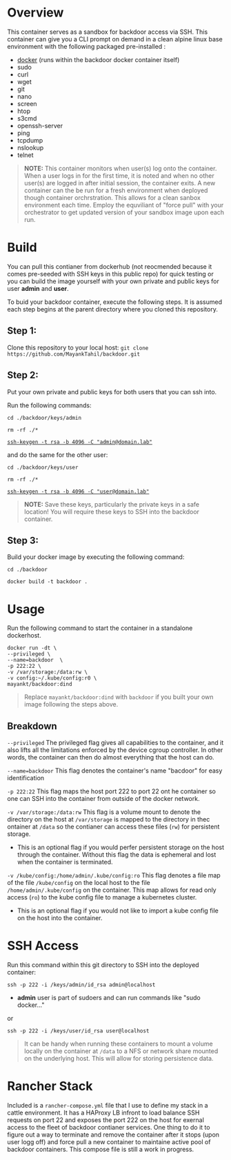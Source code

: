 # Overview 

This container serves as a sandbox for backdoor access via SSH. This container can give you a CLI prompt on demand in a clean alpine linux base environment with the following packaged pre-installed : 

* [docker](https://hub.docker.com/_/docker/) (runs within the backdoor docker container itself)
* sudo
* curl
* wget
* git
* nano
* screen
* htop
* s3cmd
* openssh-server
* ping
* tcpdump
* nslookup 
* telnet

> **NOTE:** This container monitors when user(s) log onto the container. When a user logs in for the first time, it is noted and when no other user(s) are logged in after initial session, the container exits. A new container can the be run for a fresh environment when deployed though container orchrstration. This allows for a clean sanbox environment each time. Employ the equviliant of "force pull" with your orchestrator to get updated version of your sandbox image upon each run.

# Build

You can pull this contianer from dockerhub (not reocmended because it comes pre-seeded with SSH keys in this public repo) for quick testing or you can build the image yourself with your own private and public keys for user **admin** and **user**. 

To buid your backdoor container, execute the following steps. It is assumed each step begins at the parent directory where you cloned this repository. 

## Step 1: 

Clone this repository to your local host:
`git clone https://github.com/MayankTahil/backdoor.git`

## Step 2: 

Put your own private and public keys for both users that you can ssh into. 

Run the following commands: 

`cd ./backdoor/keys/admin`

`rm -rf ./*` 

[`ssh-keygen -t rsa -b 4096 -C "admin@domain.lab"`](https://help.github.com/articles/generating-a-new-ssh-key-and-adding-it-to-the-ssh-agent/)

and do the same for the other user:

`cd ./backdoor/keys/user`

`rm -rf ./*`

[`ssh-keygen -t rsa -b 4096 -C "user@domain.lab"`](https://help.github.com/articles/generating-a-new-ssh-key-and-adding-it-to-the-ssh-agent/)

> **NOTE:** Save these keys, particularly the private keys in a safe location! You will require these keys to SSH into the backdoor container.

## Step 3: 

Build your docker image by executing the following command: 

`cd ./backdoor`

`docker build -t backdoor .`

# Usage

Run the following command to start the container in a standalone dockerhost.

```
docker run -dt \
--privileged \
--name=backdoor  \
-p 222:22 \
-v /var/storage:/data:rw \
-v config:~/.kube/config:r0 \
mayankt/backdoor:dind
```

> Replace `mayankt/backdoor:dind` with `backdoor` if you built your own image following the steps above.

## Breakdown

`--privileged` The privileged flag gives all capabilities to the container, and it also lifts all the limitations enforced by the device cgroup controller. In other words, the container can then do almost everything that the host can do.

`--name=backdoor` This flag denotes the container's name "bacdoor" for easy identification

`-p 222:22` This flag maps the host port 222 to port 22 ont he container so one can SSH into the container from outside of the docker network. 

`-v /var/storage:/data:rw` This flag is a volume mount to denote the directory on the host at `/var/storage` is mapped to the directory in thec ontainer at `/data` so the contianer can access these files (`rw`) for persistent storage. 
  * This is an optional flag if you would perfer persistent storage on the host through the container. Without this flag the data is ephemeral and lost when the container is terminated. 

`-v /kube/config:/home/admin/.kube/config:ro` This flag denotes a file map of the file `/kube/config` on the local host to the file `/home/admin/.kube/config` on the container. This map allows for read only access (`ro`) to the kube config file to manage a kubernetes cluster.
  * This is an optional flag if you would not like to import a kube config file on the host into the container.

# SSH Access

Run this command within this git directory to SSH into the deployed container: 

`ssh -p 222 -i /keys/admin/id_rsa admin@localhost`

* **admin** user is part of sudoers and can run commands like "sudo docker..."

or 

`ssh -p 222 -i /keys/user/id_rsa user@localhost`

> It can be handy when running these containers to mount a volume locally on the container at `/data` to a NFS or network share mounted on the underlying host. This will allow for storing persistence data.

# Rancher Stack 

Included is a `rancher-compose.yml` file that I use to define my stack in a cattle environment. It has a HAProxy LB infront to load balance SSH requests on port 22 and exposes the port 222 on the host for exernal access to the fleet of backdoor contianer services. One thing to do it to figure out a way to terminate and remove the container after it stops (upon user logg off) and force pull a new container to maintaine active pool of backdoor containers. This compose file is still a work in progress.  